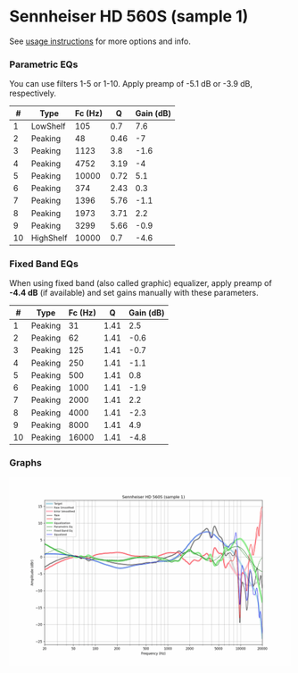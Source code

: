 # Sennheiser HD 560S (sample 1)
See [usage instructions](https://github.com/jaakkopasanen/AutoEq#usage) for more options and info.

### Parametric EQs
You can use filters 1-5 or 1-10. Apply preamp of -5.1 dB or -3.9 dB, respectively.

|   # | Type      |   Fc (Hz) |    Q |   Gain (dB) |
|-----|-----------|-----------|------|-------------|
|   1 | LowShelf  |       105 | 0.7  |         7.6 |
|   2 | Peaking   |        48 | 0.46 |        -7   |
|   3 | Peaking   |      1123 | 3.8  |        -1.6 |
|   4 | Peaking   |      4752 | 3.19 |        -4   |
|   5 | Peaking   |     10000 | 0.72 |         5.1 |
|   6 | Peaking   |       374 | 2.43 |         0.3 |
|   7 | Peaking   |      1396 | 5.76 |        -1.1 |
|   8 | Peaking   |      1973 | 3.71 |         2.2 |
|   9 | Peaking   |      3299 | 5.66 |        -0.9 |
|  10 | HighShelf |     10000 | 0.7  |        -4.6 |

### Fixed Band EQs
When using fixed band (also called graphic) equalizer, apply preamp of **-4.4 dB** (if available) and set gains manually with these parameters.

|   # | Type    |   Fc (Hz) |    Q |   Gain (dB) |
|-----|---------|-----------|------|-------------|
|   1 | Peaking |        31 | 1.41 |         2.5 |
|   2 | Peaking |        62 | 1.41 |        -0.6 |
|   3 | Peaking |       125 | 1.41 |        -0.7 |
|   4 | Peaking |       250 | 1.41 |        -1.1 |
|   5 | Peaking |       500 | 1.41 |         0.8 |
|   6 | Peaking |      1000 | 1.41 |        -1.9 |
|   7 | Peaking |      2000 | 1.41 |         2.2 |
|   8 | Peaking |      4000 | 1.41 |        -2.3 |
|   9 | Peaking |      8000 | 1.41 |         4.9 |
|  10 | Peaking |     16000 | 1.41 |        -4.8 |

### Graphs
![](./Sennheiser%20HD%20560S%20(sample%201).png)
